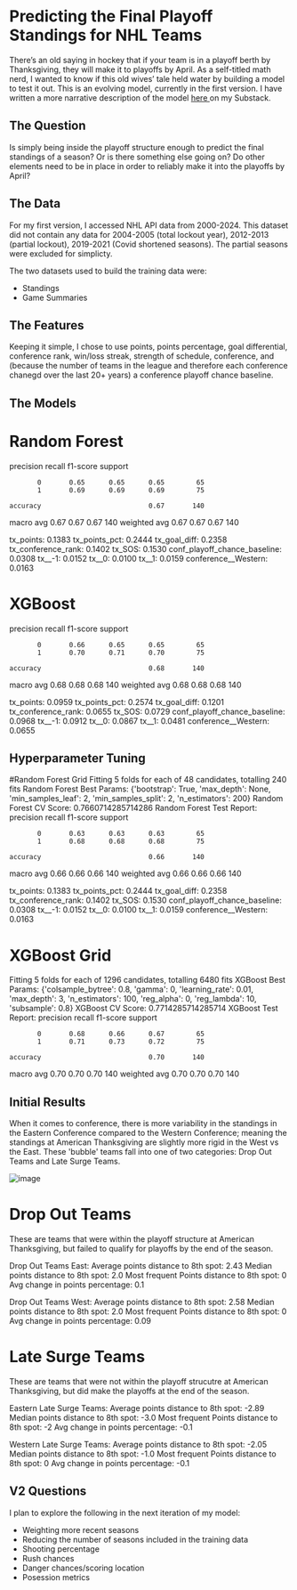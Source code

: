 # Predicting the Final Playoff Standings for NHL Teams

There’s an old saying in hockey that if your team is in a playoff berth by Thanksgiving, they will make it to playoffs by April. As a self-titled math nerd, I wanted to know if this old wives’ tale held water by building a model to test it out. This is an evolving model, currently in the first version. I have written a more narrative description of the model <a href="https://tapetotapemk.substack.com/p/predicting-final-standings-part-1"> here </a>  on my Substack.

## The Question
Is simply being inside the playoff structure enough to predict the final standings of a season? Or is there something else going on? Do other elements need to be in place in order to reliably make it into the playoffs by April?

## The Data
For my first version, I accessed NHL API data from 2000-2024. This dataset did not contain any data for 2004-2005 (total lockout year), 2012-2013 (partial lockout), 2019-2021 (Covid shortened seasons). The partial seasons were excluded for simplicty. 

The two datasets used to build the training data were:
- Standings
- Game Summaries

## The Features
Keeping it simple, I chose to use points, points percentage, goal differential, conference rank, win/loss streak, strength of schedule, conference, and (because the number of teams in the league and therefore each conference chanegd over the last 20+ years) a conference playoff chance baseline.

## The Models


# Random Forest
  precision    recall  f1-score   support

           0       0.65      0.65      0.65        65
           1       0.69      0.69      0.69        75

    accuracy                           0.67       140
   macro avg       0.67      0.67      0.67       140
weighted avg       0.67      0.67      0.67       140

tx_points: 0.1383
tx_points_pct: 0.2444
tx_goal_diff: 0.2358
tx_conference_rank: 0.1402
tx_SOS: 0.1530
conf_playoff_chance_baseline: 0.0308
tx__-1: 0.0152
tx__0: 0.0100
tx__1: 0.0159
conference__Western: 0.0163

# XGBoost
precision    recall  f1-score   support

           0       0.66      0.65      0.65        65
           1       0.70      0.71      0.70        75

    accuracy                           0.68       140
   macro avg       0.68      0.68      0.68       140
weighted avg       0.68      0.68      0.68       140

tx_points: 0.0959
tx_points_pct: 0.2574
tx_goal_diff: 0.1201
tx_conference_rank: 0.0655
tx_SOS: 0.0729
conf_playoff_chance_baseline: 0.0968
tx__-1: 0.0912
tx__0: 0.0867
tx__1: 0.0481
conference__Western: 0.0655


## Hyperparameter Tuning
#Random Forest Grid
Fitting 5 folds for each of 48 candidates, totalling 240 fits
Random Forest Best Params: {'bootstrap': True, 'max_depth': None, 'min_samples_leaf': 2, 'min_samples_split': 2, 'n_estimators': 200}
Random Forest CV Score: 0.7660714285714286
Random Forest Test Report:
               precision    recall  f1-score   support

           0       0.63      0.63      0.63        65
           1       0.68      0.68      0.68        75

    accuracy                           0.66       140
   macro avg       0.66      0.66      0.66       140
weighted avg       0.66      0.66      0.66       140

tx_points: 0.1383
tx_points_pct: 0.2444
tx_goal_diff: 0.2358
tx_conference_rank: 0.1402
tx_SOS: 0.1530
conf_playoff_chance_baseline: 0.0308
tx__-1: 0.0152
tx__0: 0.0100
tx__1: 0.0159
conference__Western: 0.0163

# XGBoost Grid
Fitting 5 folds for each of 1296 candidates, totalling 6480 fits
XGBoost Best Params: {'colsample_bytree': 0.8, 'gamma': 0, 'learning_rate': 0.01, 'max_depth': 3, 'n_estimators': 100, 'reg_alpha': 0, 'reg_lambda': 10, 'subsample': 0.8}
XGBoost CV Score: 0.7714285714285714
XGBoost Test Report:
               precision    recall  f1-score   support

           0       0.68      0.66      0.67        65
           1       0.71      0.73      0.72        75

    accuracy                           0.70       140
   macro avg       0.70      0.70      0.70       140
weighted avg       0.70      0.70      0.70       140

## Initial Results
When it comes to conference, there is more variability in the standings in the Eastern Conference compared to the Western Conference; meaning the standings at American Thanksgiving are slightly more rigid in the West vs the East. These 'bubble' teams fall into one of two categories: Drop Out Teams and Late Surge Teams.

![image](https://github.com/user-attachments/assets/06efd687-5f05-4d69-8697-26e52479cc05)

# Drop Out Teams
These are teams that were within the playoff structure at American Thanksgiving, but failed to qualify for playoffs by the end of the season.

Drop Out Teams East:
Average points distance to 8th spot: 2.43
Median points distance to 8th spot: 2.0
Most frequent Points distance to 8th spot: 0
Avg change in points percentage: 0.1

Drop Out Teams West:
Average points distance to 8th spot: 2.58
Median points distance to 8th spot: 2.0
Most frequent Points distance to 8th spot: 0
Avg change in points percentage: 0.09

# Late Surge Teams
These are teams that were not within the playoff strucutre at American Thanksgiving, but did make the playoffs at the end of the season.

Eastern Late Surge Teams:
Average points distance to 8th spot: -2.89
Median points distance to 8th spot: -3.0
Most frequent Points distance to 8th spot: -2
Avg change in points percentage: -0.1

Western Late Surge Teams:
Average points distance to 8th spot: -2.05
Median points distance to 8th spot: -1.0
Most frequent Points distance to 8th spot: 0
Avg change in points percentage: -0.1

## V2 Questions
I plan to explore the following in the next iteration of my model:
- Weighting more recent seasons
- Reducing the number of seasons included in the training data
- Shooting percentage
- Rush chances
- Danger chances/scoring location
- Posession metrics
